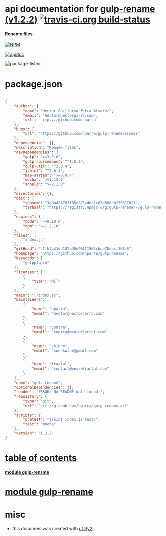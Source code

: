 # api documentation for  [gulp-rename (v1.2.2)](https://github.com/hparra/gulp-rename)  [![travis-ci.org build-status](https://api.travis-ci.org/npmdoc/node-npmdoc-gulp-rename.svg)](https://travis-ci.org/npmdoc/node-npmdoc-gulp-rename)
#### Rename files

[![NPM](https://nodei.co/npm/gulp-rename.png?downloads=true)](https://www.npmjs.com/package/gulp-rename)

[![apidoc](https://npmdoc.github.io/node-npmdoc-gulp-rename/build/screen-capture.buildNpmdoc.browser._2Fhome_2Ftravis_2Fbuild_2Fnpmdoc_2Fnode-npmdoc-gulp-rename_2Ftmp_2Fbuild_2Fapidoc.html.png)](https://npmdoc.github.io/node-npmdoc-gulp-rename/build..beta..travis-ci.org/apidoc.html)

![package-listing](https://npmdoc.github.io/node-npmdoc-gulp-rename/build/screen-capture.npmPackageListing.svg)



# package.json

```json

{
    "author": {
        "name": "Hector Guillermo Parra Alvarez",
        "email": "hector@hectorparra.com",
        "url": "https://github.com/hparra"
    },
    "bugs": {
        "url": "https://github.com/hparra/gulp-rename/issues"
    },
    "dependencies": {},
    "description": "Rename files",
    "devDependencies": {
        "gulp": ">=3.0.0",
        "gulp-sourcemaps": "^1.5.0",
        "gulp-util": "^3.0.4",
        "jshint": "^2.6.3",
        "map-stream": ">=0.0.4",
        "mocha": ">=1.15.0",
        "should": ">=2.1.0"
    },
    "directories": {},
    "dist": {
        "shasum": "3ad4428763f05e2764dec1c67d868db275687817",
        "tarball": "https://registry.npmjs.org/gulp-rename/-/gulp-rename-1.2.2.tgz"
    },
    "engines": {
        "node": ">=0.10.0",
        "npm": ">=1.2.10"
    },
    "files": [
        "index.js"
    ],
    "gitHead": "e1fb4e41dd107b38e96f1156fcbee70ebcf16fb6",
    "homepage": "https://github.com/hparra/gulp-rename",
    "keywords": [
        "gulpplugin"
    ],
    "licenses": [
        {
            "type": "MIT"
        }
    ],
    "main": "./index.js",
    "maintainers": [
        {
            "name": "hparra",
            "email": "hector@hectorparra.com"
        },
        {
            "name": "contra",
            "email": "contra@wearefractal.com"
        },
        {
            "name": "shinnn",
            "email": "snnskwtnb@gmail.com"
        },
        {
            "name": "fractal",
            "email": "contact@wearefractal.com"
        }
    ],
    "name": "gulp-rename",
    "optionalDependencies": {},
    "readme": "ERROR: No README data found!",
    "repository": {
        "type": "git",
        "url": "git://github.com/hparra/gulp-rename.git"
    },
    "scripts": {
        "pretest": "jshint index.js test/",
        "test": "mocha"
    },
    "version": "1.2.2"
}
```



# <a name="apidoc.tableOfContents"></a>[table of contents](#apidoc.tableOfContents)

#### [module gulp-rename](#apidoc.module.gulp-rename)



# <a name="apidoc.module.gulp-rename"></a>[module gulp-rename](#apidoc.module.gulp-rename)



# misc
- this document was created with [utility2](https://github.com/kaizhu256/node-utility2)

